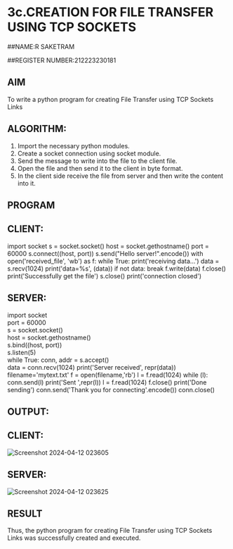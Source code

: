# 3c.CREATION FOR FILE TRANSFER USING TCP SOCKETS

##NAME:R SAKETRAM

##REGISTER NUMBER:212223230181

## AIM
To write a python program for creating File Transfer using TCP Sockets Links
## ALGORITHM:
1. Import the necessary python modules.
2. Create a socket connection using socket module.
3. Send the message to write into the file to the client file.
4. Open the file and then send it to the client in byte format.
5. In the client side receive the file from server and then write the content into it.
## PROGRAM
## CLIENT:

import socket 
s = socket.socket() 
host = socket.gethostname() 
port = 60000 
s.connect((host, port)) 
s.send("Hello server!".encode()) 
with open('received_file', 'wb') as f: 
   while True: 
       print('receiving data...') 
       data = s.recv(1024) 
       print('data=%s', (data)) 
       if not data: 
           break 
       f.write(data) 
f.close() 
print('Successfully get the file') 
s.close() 
print('connection closed')

## SERVER:

import socket                    
port = 60000                    
s = socket.socket()              
host = socket.gethostname()      
s.bind((host, port))              
s.listen(5)                      
while True: 
    conn, addr = s.accept()      
    data = conn.recv(1024) 
    print('Server received', repr(data)) 
    filename='mytext.txt' 
    f = open(filename,'rb') 
    l = f.read(1024) 
    while (l): 
       conn.send(l) 
       print('Sent ',repr(l)) 
       l = f.read(1024) 
    f.close() 
    print('Done sending') 
    conn.send('Thank you for connecting'.encode()) 
    conn.close()
    
## OUTPUT:
## CLIENT:

![Screenshot 2024-04-12 023605](https://github.com/saxxxxxxx/3c.FILE_TRANSFER_USING_TCP_SOCKETS/assets/154911090/e0f1e114-47ed-431a-ae5c-e03ef52407ef)

## SERVER:

![Screenshot 2024-04-12 023625](https://github.com/saxxxxxxx/3c.FILE_TRANSFER_USING_TCP_SOCKETS/assets/154911090/0529ca83-47e6-41a3-a4a3-6ac0d41edecc)

## RESULT
Thus, the python program for creating File Transfer using TCP Sockets Links was 
successfully created and executed.
